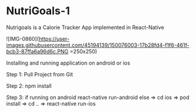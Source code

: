 # NutriGoals-1

Nutrigoals is a Calorie Tracker App implemented in React-Native

![IMG-0860](https://user-images.githubusercontent.com/45194139/150076003-17b28fd4-f1f6-461f-bcb3-87ffa6a96d6c.PNG =250x250)

Installing and running application on android or ios

Step 1: Pull Project from Git

Step 2: npm install 

Step 3: if running on android react-native run-android else => cd ios => pod install => cd .. => react-native run-ios


